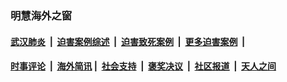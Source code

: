 
### 明慧海外之窗

####  [武汉肺炎](indexes/365.md?t=02040800) &nbsp;|&nbsp;  [迫害案例综述](indexes/328.md?t=02040800) &nbsp;|&nbsp; [迫害致死案例](indexes/277.md?t=02040800)  &nbsp;|&nbsp; [更多迫害案例](indexes/81.md?t=02040800)  &nbsp;|&nbsp; 
####  [时事评论](indexes/251.md?t=02040800) &nbsp;|&nbsp; [海外简讯](indexes/245.md?t=02040800)&nbsp;|&nbsp;  [社会支持](indexes/140.md?t=02040800) &nbsp;|&nbsp; [褒奖决议](indexes/282.md?t=02040800) &nbsp;|&nbsp; [社区报道](indexes/91.md?t=02040800)  &nbsp;|&nbsp; [天人之间](indexes/78.md?t=02040800) 

